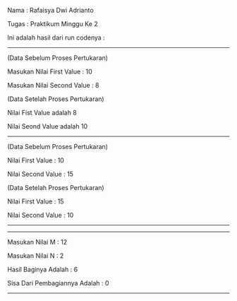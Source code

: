 Nama    : Rafaisya Dwi Adrianto

Tugas   : Praktikum Minggu Ke 2

Ini adalah hasil dari run codenya :

----------------------------------------------------------------------------------------------------
(Data Sebelum Proses Pertukaran)

Masukan Nilai First Value : 10

Masukan Nilai Second Value : 8

(Data Setelah Proses Pertukaran)

Nilai Fist Value adalah 8

Nilai Seond Value adalah 10

----------------------------------------------------------------------------------------------------

(Data Sebelum Proses Pertukaran)

Nilai First Value : 10

Nilai Second Value : 15

(Data Setelah Proses Pertukaran)

Nilai First Value : 15

Nilai Second Value : 10

----------------------------------------------------------------------------------------------------
----------------------------------------------------------------------------------------------------

Masukan Nilai M : 12

Masukan Nilai N : 2

Hasil Baginya Adalah : 6

Sisa Dari Pembagiannya Adalah : 0

----------------------------------------------------------------------------------------------------
